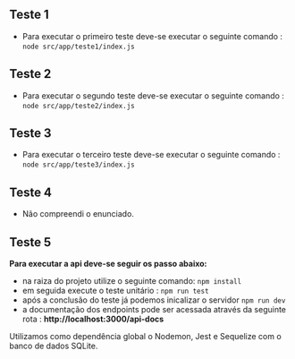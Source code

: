 ## Teste 1

* Para executar o primeiro teste deve-se executar o seguinte comando : ```node src/app/teste1/index.js```

## Teste 2

* Para executar o segundo teste deve-se executar o seguinte comando : ```node src/app/teste2/index.js```

## Teste 3

* Para executar o terceiro teste deve-se executar o seguinte comando : ```node src/app/teste3/index.js```

## Teste 4

* Não compreendi o enunciado.

## Teste 5

**Para executar a api deve-se seguir os passo abaixo:**

- na raiza do projeto utilize o seguinte comando: ```npm install```
- em seguida execute o teste unitário : ```npm run test```
- após a conclusão do teste já podemos inicalizar o servidor ```npm run dev```
- a documentação dos endpoints pode ser acessada através da seguinte rota : **http://localhost:3000/api-docs**

Utilizamos como dependência global o Nodemon, Jest e Sequelize com o banco de dados SQLite.